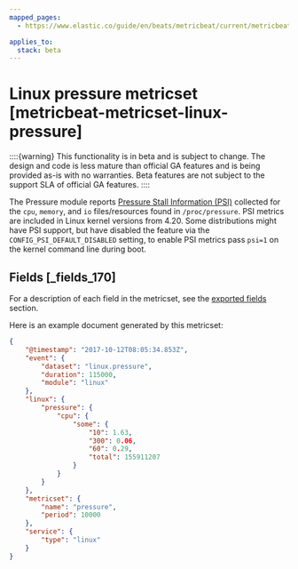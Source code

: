 ```yaml
---
mapped_pages:
  - https://www.elastic.co/guide/en/beats/metricbeat/current/metricbeat-metricset-linux-pressure.html

applies_to:
  stack: beta
---
```


# Linux pressure metricset [metricbeat-metricset-linux-pressure]

::::{warning}
This functionality is in beta and is subject to change. The design and code is less mature than official GA features and is being provided as-is with no warranties. Beta features are not subject to the support SLA of official GA features.
::::


The Pressure module reports [Pressure Stall Information (PSI)](https://www.kernel.org/doc/Documentation/accounting/psi.txt) collected for the `cpu`, `memory`, and `io` files/resources found in `/proc/pressure`. PSI metrics are included in Linux kernel versions from 4.20. Some distributions might have PSI support, but have disabled the feature via the `CONFIG_PSI_DEFAULT_DISABLED` setting, to enable PSI metrics pass `psi=1` on the kernel command line during boot.

## Fields [_fields_170]

For a description of each field in the metricset, see the [exported fields](/reference/metricbeat/exported-fields-linux.md) section.

Here is an example document generated by this metricset:

```json
{
    "@timestamp": "2017-10-12T08:05:34.853Z",
    "event": {
        "dataset": "linux.pressure",
        "duration": 115000,
        "module": "linux"
    },
    "linux": {
        "pressure": {
            "cpu": {
                "some": {
                    "10": 1.63,
                    "300": 0.06,
                    "60": 0.29,
                    "total": 155911207
                }
            }
        }
    },
    "metricset": {
        "name": "pressure",
        "period": 10000
    },
    "service": {
        "type": "linux"
    }
}
```


